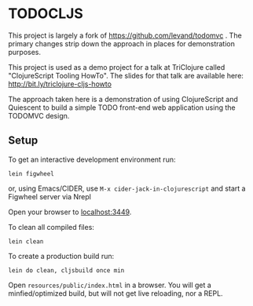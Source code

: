 # TODOCLJS

This project is largely a fork of https://github.com/levand/todomvc . The primary changes strip
down the approach in places for demonstration purposes.

This project is used as a demo project for a talk at TriClojure called "ClojureScript Tooling HowTo".
The slides for that talk are available here: http://bit.ly/triclojure-cljs-howto

The approach taken here is a demonstration of using ClojureScript and Quiescent to build a simple TODO
front-end web application using the TODOMVC design.

## Setup

To get an interactive development environment run:

    lein figwheel

or, using Emacs/CIDER, use `M-x cider-jack-in-clojurescript` and start a Figwheel server via Nrepl

Open your browser to [localhost:3449](http://localhost:3449/).

To clean all compiled files:

    lein clean

To create a production build run:

    lein do clean, cljsbuild once min

Open `resources/public/index.html` in a browser. You will get a minfied/optimized build, but will not
get live reloading, nor a REPL. 

